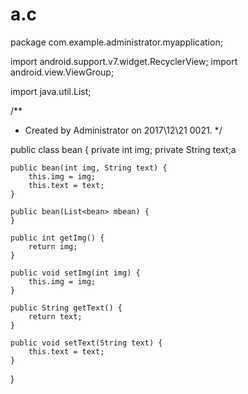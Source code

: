 # a.c
package com.example.administrator.myapplication;

import android.support.v7.widget.RecyclerView;
import android.view.ViewGroup;

import java.util.List;

/**
 * Created by Administrator on 2017\12\21 0021.
 */

public class bean {
    private  int img;
    private String text;a

    public bean(int img, String text) {
        this.img = img;
        this.text = text;
    }

    public bean(List<bean> mbean) {
    }

    public int getImg() {
        return img;
    }

    public void setImg(int img) {
        this.img = img;
    }

    public String getText() {
        return text;
    }

    public void setText(String text) {
        this.text = text;
    }



}

